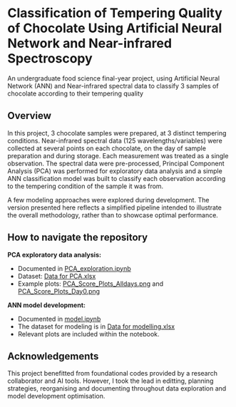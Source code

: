 # Classification of Tempering Quality of Chocolate Using Artificial Neural Network and Near-infrared Spectroscopy
An undergraduate food science final-year project, using Artificial Neural Network (ANN) and Near-infrared spectral data to classify 3 samples of chocolate according to their tempering quality

## Overview
In this project, 3 chocolate samples were prepared, at 3 distinct tempering conditions. Near-infrared spectral data (125 wavelengths/variables) were collected at several points on each chocolate, on the day of sample preparation and during storage. Each measurement was treated as a single observation. The spectral data were pre-processed, Principal Component Analysis (PCA) was performed for exploratory data analysis and a simple ANN classification model was built to classify each observation according to the tempering condition of the sample it was from.

A few modeling approaches were explored during development. The version presented here reflects a simplified pipeline intended to illustrate the overall methodology, rather than to showcase optimal performance.

## How to navigate the repository
**PCA exploratory data analysis:**
- Documented in [PCA_exploration.ipynb](./PCA_exploration.ipynb)
- Dataset: [Data for PCA.xlsx](./Data%20for%20PCA.xlsx)
- Example plots: [PCA_Score_Plots_Alldays.png](./PCA_Score_Plots_Alldays.png) and [PCA_Score_Plots_Day0.png](./PCA_Score_Plots_Day0.png)

**ANN model development:**
- Documented in [model.ipynb](./model.ipynb)
- The dataset for modeling is in [Data for modelling.xlsx](./Data%20for%20modelling.xlsx)
- Relevant plots are included within the notebook.

## Acknowledgements
This project benefitted from foundational codes provided by a research collaborator and AI tools. However, I took the lead in editting, planning strategies, reorganising and documenting throughout data exploration and model development optimisation.
